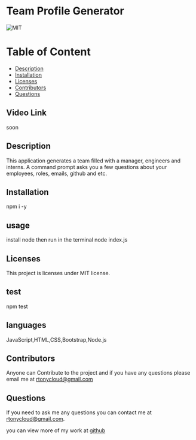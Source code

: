 # Team Profile Generator
  ![MIT](https://img.shields.io/badge/license-MIT-blue.svg)


# Table of Content
* [Description](#description)
* [Installation](#installation)
* [Licenses](#licenses)
* [Contributors](#contributors)
* [Questions](#questions)

## Video Link
soon

## Description 
This application generates a team filled with a manager, engineers and interns. A command prompt asks you a few questions about your employees, roles, emails, github and etc.

## Installation
npm i -y

## usage
install node then run in the terminal node index.js

## Licenses  
  This project is licenses under MIT license.

## test
npm test

## languages
JavaScript,HTML,CSS,Bootstrap,Node.js

## Contributors
Anyone can Contribute to the project and if you have any questions please email me at rtonycloud@gmail.com

## Questions
If you need to ask me any questions you can contact me at rtonycloud@gmail.com.

 you can view more of my work at [github](https://github.com/rtonycloud)
